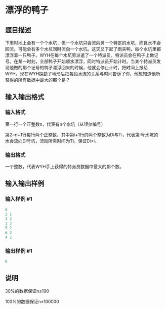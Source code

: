 # 漂浮的鸭子

## 题目描述

下雨时地上会有一个个水坑，但一个水坑只会流向另一个特定的水坑，而且水不会回流。可能会有多个水坑同时流向一个水坑。这天又下起了雨夹鸭，每个水坑里都漂浮着一只鸭子。WYH在每个水坑旁派遣了一个特派员，特派员会在鸭子上做记号。在某一时刻，全部鸭子开始顺水漂浮，同时特派员开始计时。当某个特派员发现他做的那个记号的鸭子漂浮回来的时候，他就会停止计时，把时间上报给WYH。现在WYH探勘了地形后把每段水流的关系与时间告诉了你，他想知道他所获得的所有数据中最大的那个是？

## 输入输出格式

### 输入格式

第一行一个正整数n，代表有n个水坑（从1到n编号）

第2~n+1行每行两个正整数，其中第i+1行的两个整数为Di与Ti，代表第i号水坑的水会流向Di号坑，流动所需时间为Ti。保证Di≠i。

### 输出格式

一个整数，代表WYH手上获得的特派员数据中最大的那个数。

## 输入输出样例

### 输入样例 #1

```cpp
6
2 1
3 2
1 3
5 2
6 2
4 2

```
### 输出样例 #1

```cpp
6
```


## 说明

30%的数据保证n≤100

100%的数据保证n≤100000


